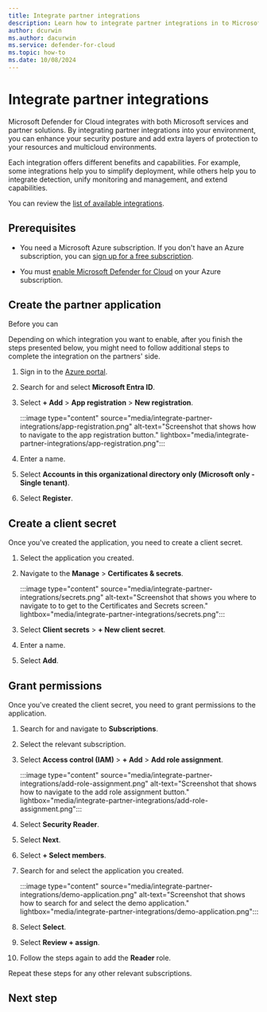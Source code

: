 ```yaml
---
title: Integrate partner integrations
description: Learn how to integrate partner integrations in to Microsoft Defender for Cloud.
author: dcurwin
ms.author: dacurwin
ms.service: defender-for-cloud
ms.topic: how-to
ms.date: 10/08/2024
---
```


# Integrate partner integrations

Microsoft Defender for Cloud integrates with both Microsoft services and partner solutions. By integrating partner integrations into your environment, you can enhance your security posture and add extra layers of protection to your resources and multicloud environments.

Each integration offers different benefits and capabilities. For example, some integrations help you to simplify deployment, while others help you to integrate detection, unify monitoring and management, and extend capabilities.

You can review the [list of available integrations](partner-integrations.md).

## Prerequisites

- You need a Microsoft Azure subscription. If you don't have an Azure subscription, you can [sign up for a free subscription](https://azure.microsoft.com/pricing/free-trial/).

- You must [enable Microsoft Defender for Cloud](get-started.md#enable-defender-for-cloud-on-your-azure-subscription) on your Azure subscription.

## Create the partner application

Before you can 

Depending on which integration you want to enable, after you finish the steps presented below, you might need to follow additional steps to complete the integration on the partners' side.

1. Sign in to the [Azure portal](https://portal.azure.com/).

1. Search for and select **Microsoft Entra ID**.

1. Select **+ Add** > **App registration** > **New registration**.

    :::image type="content" source="media/integrate-partner-integrations/app-registration.png" alt-text="Screenshot that shows  how to navigate to the app registration button." lightbox="media/integrate-partner-integrations/app-registration.png":::

1. Enter a name.

1. Select **Accounts in this organizational directory only (Microsoft only - Single tenant)**.

1. Select **Register**.

## Create a client secret

Once you've created the application, you need to create a client secret.

1. Select the application you created.

1. Navigate to the **Manage** > **Certificates & secrets**.

    :::image type="content" source="media/integrate-partner-integrations/secrets.png" alt-text="Screenshot that shows you where to navigate to to get to the Certificates and Secrets screen." lightbox="media/integrate-partner-integrations/secrets.png":::

1. Select **Client secrets** > **+ New client secret**.

1. Enter a name.

1. Select **Add**.

## Grant permissions

Once you've created the client secret, you need to grant permissions to the application.

1. Search for and navigate to **Subscriptions**.

1. Select the relevant subscription.

1. Select **Access control (IAM)** > **+ Add** > **Add role assignment**.

    :::image type="content" source="media/integrate-partner-integrations/add-role-assignment.png" alt-text="Screenshot that shows how to navigate to the add role assignment button." lightbox="media/integrate-partner-integrations/add-role-assignment.png":::

1. Select **Security Reader**.

1. Select **Next**.

1. Select **+ Select members**.

1. Search for and select the application you created.

    :::image type="content" source="media/integrate-partner-integrations/demo-application.png" alt-text="Screenshot that shows how to search for and select the demo application." lightbox="media/integrate-partner-integrations/demo-application.png":::

1. Select **Select**.

1. Select **Review + assign**.

1. Follow the steps again to add the **Reader** role.

Repeat these steps for any other relevant subscriptions.

## Next step

